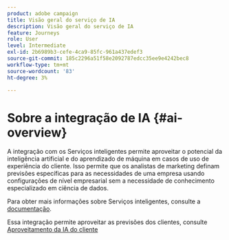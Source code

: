 ```yaml
---
product: adobe campaign
title: Visão geral do serviço de IA
description: Visão geral do serviço de IA
feature: Journeys
role: User
level: Intermediate
exl-id: 2b6989b3-cefe-4ca9-85fc-961a437edef3
source-git-commit: 185c2296a51f58e2092787edcc35ee9e4242bec8
workflow-type: tm+mt
source-wordcount: '83'
ht-degree: 3%

---
```


# Sobre a integração de IA {#ai-overview}

A integração com os Serviços inteligentes permite aproveitar o potencial da inteligência artificial e do aprendizado de máquina em casos de uso de experiência do cliente. Isso permite que os analistas de marketing definam previsões específicas para as necessidades de uma empresa usando configurações de nível empresarial sem a necessidade de conhecimento especializado em ciência de dados.

Para obter mais informações sobre Serviços inteligentes, consulte a [documentação](https://experienceleague.adobe.com/docs/experience-platform/intelligent-services/home.html).

Essa integração permite aproveitar as previsões dos clientes, consulte [Aproveitamento da IA do cliente](../ai-services/leveraging-customer-ai.md)

<!--* fatigue scores, see [Leveraging Journey AI](../ai-services/leveraging-fatigue-scores.md)-->
